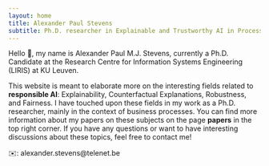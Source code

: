 ```yaml
---
layout: home
title: Alexander Paul Stevens
subtitle: Ph.D. researcher in Explainable and Trustworthy AI in Process Outcome Prediction
---
```


<p align="justify">

Hello 👋, my name is Alexander Paul M.J. Stevens, currently a Ph.D. Candidate at the Research Centre for Information Systems Engineering (LIRIS) at KU Leuven.

This website is meant to elaborate more on the interesting fields related to <strong>responsible AI</strong>: Explainability, Counterfactual Explanations, Robustness, and Fairness. I have touched upon these fields in my work as a Ph.D. researcher, mainly in the context of business processes. You can find more information about my papers on these subjects on the page <strong>papers</strong> in the top right corner. If you have any questions or want to have interesting discussions about these topics, feel free to contact me!
<p></p><p></p>
✉️: alexander.stevens@telenet.be

